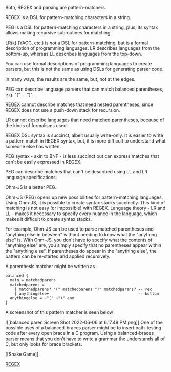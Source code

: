 Both, REGEX and parsing are pattern-matchers.

REGEX is a DSL for pattern-matching characters in a string.

PEG is a DSL for pattern-matching characters in a string, plus, its syntax allows making recursive subroutines for matching.  

LR(k) (YACC, etc.) is *not* a DSL for pattern-matching, but is a formal description of programming languages.  LR describes languages from the bottom-up, whereas LL describes languages from the top-down.  

You can use formal descriptions of programming languages to create parsers, but this is not the same as using DSLs for generating parser code.

In many ways, the results are the same, but, not at the edges.

PEG can describe language parsers that can match balanced parentheses, e.g. "(" ... ")".

REGEX cannot describe matches that need nested parentheses, since REGEX does not use a push-down stack for recursion.

LR cannot describe languages that need matched parentheses, because of the kinds of formalisms used.

REGEX DSL syntax is succinct, albeit usually write-only.  It is easier to write a pattern match in REGEX syntax, but, it is more difficult to understand what someone else has written.

PEG syntax - akin to BNF - is less succinct but can express matches that can't be easily expressed in REGEX.

PEG can describe matches that can't be described using LL and LR language specifications.

Ohm-JS is a better PEG.

Ohm-JS (PEG) opens up new possibilities for pattern-matching languages.  Using Ohm-JS, it is possible to create syntax stacks succinctly.  This kind of matching is not easy (or impossible) with REGEX.  Language theory - LR and LL - makes it necessary to specify every nuance in the language, which makes it difficult to create syntax stacks.

For example, Ohm-JS can be used to parse matched parentheses and "anything else in between" without needing to know what the "anything else" is.  With Ohm-JS, you don't have to specify what the contents of "anything else" are, you simply specify that no parentheses appear within the "anything else".  If parentheses do appear in the "anything else", the pattern can be re-started and applied recursively.

A parenthesis matcher might be written as
```
balanced {
  main = matchedparens
  matchedparens =
    | matchedparens? "(" matchedparens ")" matchedparens? -- rec
    | anythingelse+                                       -- bottom
  anythingelse = ~"(" ~")" any
}
```
A screenshot of this pattern matcher is seen below

![[balanced paren Screen Shot 2022-06-06 at 6.17.49 PM.png]]
One of the possible uses of a balanced-braces parser might be to insert path-testing code after every open brace in a C program.  Using a balanced-braces parser means that you don't have to write a grammar the understands all of C, but only looks for brace brackets.

[[Snake Game]]

[REGEX](https://guitarvydas.github.io/2021/04/24/REGEX.html)